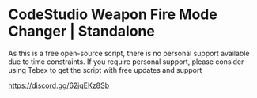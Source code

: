 # CodeStudio Weapon Fire Mode Changer | Standalone

As this is a free open-source script, there is no personal support available due to time constraints. If you require personal support, please consider using Tebex to get the script with free updates and support

https://discord.gg/62jqEKz8Sb

